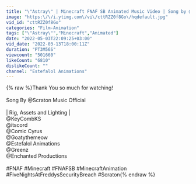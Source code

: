 ```yaml
---
title: "\"Astray\" | Minecraft FNAF SB Animated Music Video | Song by @Scraton Music Official"
image: "https:\/\/i.ytimg.com\/vi\/cttRZZ0f8Go\/hqdefault.jpg"
vid_id: "cttRZZ0f8Go"
categories: "Film-Animation"
tags: ["\"Astray\"","Minecraft","Animated"]
date: "2022-05-03T22:09:25+03:00"
vid_date: "2022-03-13T18:00:11Z"
duration: "PT3M56S"
viewcount: "501660"
likeCount: "6810"
dislikeCount: ""
channel: "Estefalol Animations"
---
```

{% raw %}Thank You so much for watching!<br /><br />Song By @Scraton Music Official <br /><br />| Rig, Assets and Lighting |<br />@KeyCombKS <br />@itscord  <br />@Comic Cyrus <br />@Goatythemeow <br />@Estefalol Animations <br />@Greenz <br />@Enchanted Productions <br /><br />#FNAF #Minecraft #FNAFSB #MinecraftAnimation #FiveNightsAtFreddysSecurityBreach #Scraton{% endraw %}
